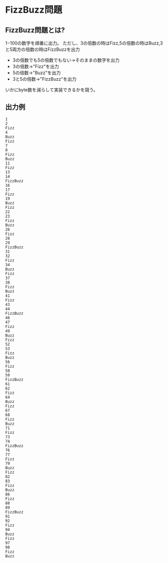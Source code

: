 # FizzBuzz問題
## FizzBuzz問題とは?
1−100の数字を順番に出力。
ただし、3の倍数の時はFizz,5の倍数の時はBuzz,3と5両方の倍数の時はFizzBuzzを出力


* 3の倍数でも5の倍数でもない->そのままの数字を出力
* 3の倍数->"Fizz"を出力
* 5の倍数->"Buzz"を出力
* 3と5の倍数->"FizzBuzz"を出力

いかにbyte数を減らして実装できるかを競う。

## 出力例
```
1
2
Fizz
4
Buzz
Fizz
7
8
Fizz
Buzz
11
Fizz
13
14
FizzBuzz
16
17
Fizz
19
Buzz
Fizz
22
23
Fizz
Buzz
26
Fizz
28
29
FizzBuzz
31
32
Fizz
34
Buzz
Fizz
37
38
Fizz
Buzz
41
Fizz
43
44
FizzBuzz
46
47
Fizz
49
Buzz
Fizz
52
53
Fizz
Buzz
56
Fizz
58
59
FizzBuzz
61
62
Fizz
64
Buzz
Fizz
67
68
Fizz
Buzz
71
Fizz
73
74
FizzBuzz
76
77
Fizz
79
Buzz
Fizz
82
83
Fizz
Buzz
86
Fizz
88
89
FizzBuzz
91
92
Fizz
94
Buzz
Fizz
97
98
Fizz
Buzz
```
